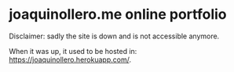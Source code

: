 # joaquinollero.me online portfolio

Disclaimer: sadly the site is down and is not accessible anymore.

When it was up, it used to be hosted in: https://joaquinollero.herokuapp.com/.
